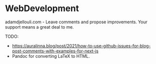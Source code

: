 # WebDevelopment
adamdjellouli.com - Leave comments and propose improvements. Your support means a great deal to me.


TODO:

* https://auralinna.blog/post/2021/how-to-use-github-issues-for-blog-post-comments-with-examples-for-next-js
* Pandoc for converting LaTeX to HTML.
